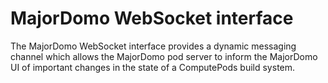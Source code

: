 # MajorDomo WebSocket interface

<!-- toc -->

The MajorDomo WebSocket interface provides a dynamic messaging channel
which allows the MajorDomo pod server to inform the MajorDomo UI of
important changes in the state of a ComputePods build system.

